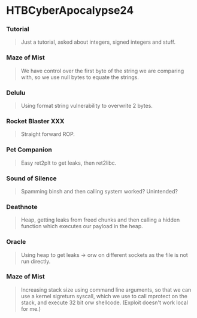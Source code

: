 HTBCyberApocalypse24
=======

<h3> Tutorial </h3>

> Just a tutorial, asked about integers, signed integers and stuff.

<h3> Maze of Mist </h3>

> We have control over the first byte of the string we are comparing with, so we use null bytes to equate the strings. 

<h3> Delulu </h3>

> Using format string vulnerability to overwrite 2 bytes.

<h3> Rocket Blaster XXX </h3>

> Straight forward ROP.

<h3> Pet Companion </h3>

> Easy ret2plt to get leaks, then ret2libc.

<h3> Sound of Silence </h3>

> Spamming binsh and then calling system worked? Unintended?

<h3> Deathnote </h3>

> Heap, getting leaks from freed chunks and then calling a hidden function which executes our payload in the heap.

<h3> Oracle </h3>

> Using heap to get leaks -> orw on different sockets as the file is not run directly.

<h3> Maze of Mist </h3>

> Increasing stack size using command line arguments, so that we can use a kernel sigreturn syscall, which we use to call mprotect on the stack, and execute 32 bit orw shellcode. (Exploit doesn't work local for me.)
